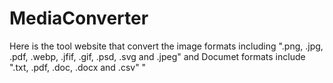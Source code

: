 # MediaConverter
Here is the tool website that convert the image formats including ".png, .jpg, .pdf, .webp, .jfif, .gif, .psd, .svg and .jpeg" and Documet formats include ".txt, .pdf, .doc, .docx and .csv" "
